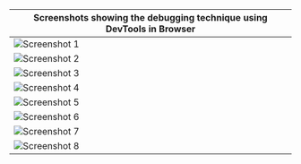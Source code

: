 | Screenshots showing the debugging technique using DevTools in Browser |
|-----------------------------------------------------------------------|
| ![Screenshot 1](https://github.com/wendybovill/milestone-project-one/blob/1cb0ce74c9f81709c13b222d85754062118e699b/documentation/Testing_2023-01-21_18.41.10.png)|
| ![Screenshot 2](https://github.com/wendybovill/milestone-project-one/blob/1cb0ce74c9f81709c13b222d85754062118e699b/documentation/Testing_2023-01-21_18.42.19.png)|
| ![Screenshot 3](https://github.com/wendybovill/milestone-project-one/blob/1cb0ce74c9f81709c13b222d85754062118e699b/documentation/Testing_2023-01-21_18.42.58.png)|
| ![Screenshot 4](https://github.com/wendybovill/milestone-project-one/blob/1cb0ce74c9f81709c13b222d85754062118e699b/documentation/Testing_2023-01-21_18.50.15.png)|
| ![Screenshot 5](https://github.com/wendybovill/milestone-project-one/blob/1cb0ce74c9f81709c13b222d85754062118e699b/documentation/Testing_2023-01-22_11.45.15.png)|
| ![Screenshot 6](https://github.com/wendybovill/milestone-project-one/blob/1cb0ce74c9f81709c13b222d85754062118e699b/documentation/Testing_2023-01-22_11.45.38.png)|
| ![Screenshot 7](https://github.com/wendybovill/milestone-project-one/blob/1cb0ce74c9f81709c13b222d85754062118e699b/documentation/Testing_2023-01-23_21.34.12.png)|
| ![Screenshot 8](https://github.com/wendybovill/milestone-project-one/blob/1cb0ce74c9f81709c13b222d85754062118e699b/documentation/Testing_2023-01-24_15.44.36.png)|



